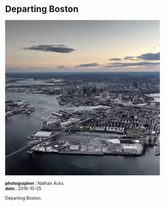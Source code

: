 # Departing Boston

![Boston as seen from the air at dusk](assets/2018-10-25-departing-boston.webp)

**photographer**:: Nathan Acks  
**date**:: 2018-10-25

Departing Boston.
